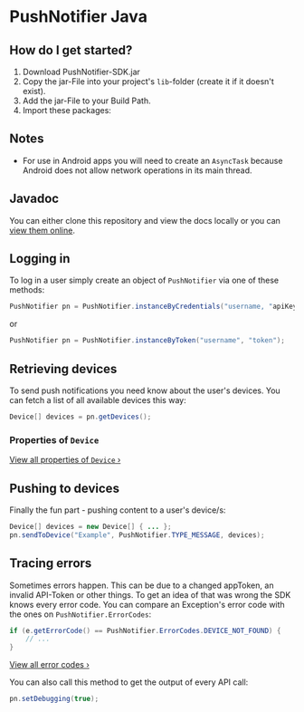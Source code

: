 # PushNotifier Java

## How do I get started?

1. Download PushNotifier-SDK.jar
2. Copy the jar-File into your project's `lib`-folder (create it if it doesn't exist).
3. Add the jar-File to your Build Path.
4. Import these packages:

## Notes

- For use in Android apps you will need to create an `AsyncTask` because Android does not allow network operations in its main thread.

## Javadoc

You can either clone this repository and view the docs locally or you can [view them online](http://a.pushnotifier.de/1/Java/).

## Logging in

To log in a user simply create an object of `PushNotifier` via one of these methods:

```java
PushNotifier pn = PushNotifier.instanceByCredentials("username, "apiKey/password");
```

or

```java
PushNotifier pn = PushNotifier.instanceByToken("username", "token");
```	

## Retrieving devices

To send push notifications you need know about the user's devices. You can fetch a list of all available devices this way:

```java
Device[] devices = pn.getDevices();
```
	
### Properties of `Device`

[View all properties of `Device` ›](http://a.pushnotifier.de/1/Java/com/gidix/pushNotifier/Device.html)

## Pushing to devices

Finally the fun part - pushing content to a user's device/s:

```java
Device[] devices = new Device[] { ... };
pn.sendToDevice("Example", PushNotifier.TYPE_MESSAGE, devices);
```
	
## Tracing errors

Sometimes errors happen. This can be due to a changed appToken, an invalid API-Token or other things. To get an idea of that was wrong the SDK knows every error code. You can compare an Exception's error code with the ones on `PushNotifier.ErrorCodes`:

```java
if (e.getErrorCode() == PushNotifier.ErrorCodes.DEVICE_NOT_FOUND) {
	// ...
}
```
	
[View all error codes ›](http://a.pushnotifier.de/1/Java/com/gidix/pushNotifier/PushNotifier.ErrorCodes.html#field_summary)

You can also call this method to get the output of every API call:

```java
pn.setDebugging(true);
```
